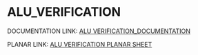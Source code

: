 # ALU_VERIFICATION

DOCUMENTATION LINK: [ ALU VERIFICATION_DOCUMENTATION ](https://docs.google.com/document/d/1sS-_wftbFXygtGkswb0ndLw3INiK5gwi/edit?usp=drive_link&ouid=113766502478178390742&rtpof=true&sd=true) 

PLANAR LINK: [ ALU VERIFICATION PLANAR SHEET ](https://docs.google.com/spreadsheets/d/1Jqod_S-0bB3NnEIHGvz_gWbf52-TLRBt/edit?usp=drive_link&ouid=113766502478178390742&rtpof=true&sd=true)
